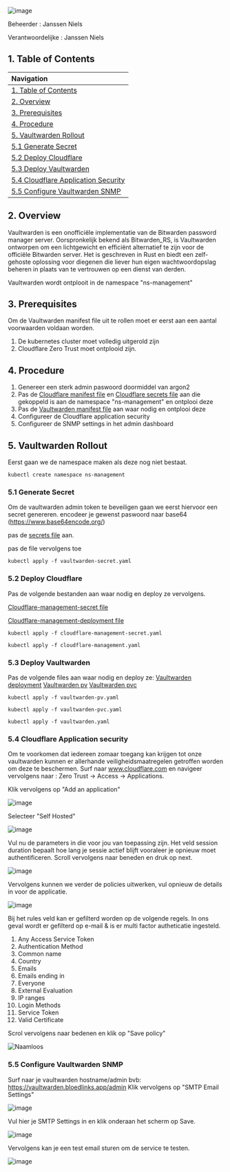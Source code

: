 ![image](https://github.com/michaelthielemans/ProjectHosting/assets/119003253/a40ff127-84f0-46df-a5e7-285ff7b7a913)

Beheerder : Janssen Niels

Verantwoordelijke : Janssen Niels

## 1. Table of Contents 

| Navigation |             
| :-------------------------------------------------  |
| [1. Table of Contents](#1-table-of-contents)             |
| [2. Overview](#2-overview)  |
| [3. Prerequisites](#3-prerequisites)                     |
| [4. Procedure](#4-procedure)       |
| [5. Vaultwarden Rollout](#5-vaultwarden-rollout)         |
| [5.1 Generate Secret](#51-generate-admin-password)     |
| [5.2 Deploy Cloudflare](#52-deploy-cloudflare)           |
| [5.3 Deploy Vaultwarden](#53-deploy-vaultwarden)         |
| [5.4 Cloudflare Application Security](#54-cloudflare-application-security)         |
| [5.5 Configure Vaultwarden SNMP](#54-configure-vaultwarden-snmp)         |

## 2. Overview

Vaultwarden is een onofficiële implementatie van de Bitwarden password manager server. Oorspronkelijk bekend als Bitwarden_RS, is Vaultwarden ontworpen om een lichtgewicht en efficiënt alternatief te zijn voor de officiële Bitwarden server. Het is geschreven in Rust en biedt een zelf-gehoste oplossing voor diegenen die liever hun eigen wachtwoordopslag beheren in plaats van te vertrouwen op een dienst van derden.

Vaultwarden wordt ontplooit in de namespace "ns-management"

## 3. Prerequisites 

Om de Vaultwarden manifest file uit te rollen moet er eerst aan een aantal voorwaarden voldaan worden. 

1. De kubernetes cluster moet volledig uitgerold zijn
2. Cloudflare Zero Trust moet ontplooid zijn.

## 4. Procedure

1. Genereer een sterk admin paswoord doormiddel van argon2
2. Pas de [Cloudflare manifest file](/Cloudflare/namespace-management/Hosting/cloudflare-management.yaml) en [Cloudflare secrets file](/Cloudflare/namespace-management/Hosting/cloudflare-management-secret.yaml) aan die gekoppeld is aan de namespace "ns-management" en ontplooi deze
3. Pas de [Vaultwarden manifest file](vaultwarden.yaml) aan waar nodig en ontplooi deze
4. Configureer de Cloudflare application security
5. Configureer de SNMP settings in het admin dashboard

## 5. Vaultwarden Rollout

Eerst gaan we de namespace maken als deze nog niet bestaat.


```kubectl create namespace ns-management```

### 5.1 Generate Secret 

Om de vaultwarden admin token te beveiligen gaan we eerst hiervoor een secret genereren. 
encodeer je gewenst paswoord naar base64 (https://www.base64encode.org/)

pas de [secrets file](vaultwarden-secret.yaml) aan.

pas de file vervolgens toe 

```kubectl apply -f vaultwarden-secret.yaml ```

### 5.2 Deploy Cloudflare

Pas de volgende bestanden aan waar nodig en deploy ze vervolgens.

[Cloudflare-management-secret file](/Cloudflare/namespace-management/cloudflare-management-secret.yaml)

[Cloudflare-management-deployment file](/Cloudflare/namespace-management/cloudflare-management.yaml)

```kubectl apply -f cloudflare-management-secret.yaml ```

```kubectl apply -f cloudflare-management.yaml ```

### 5.3 Deploy Vaultwarden

Pas de volgende files aan waar nodig en deploy ze: 
[Vaultwarden deployment](vaultwarden-pv.yaml) 
[Vaultwarden pv](vaultwarden-pv.yaml) 
[Vaultwarden pvc](vaultwarden.yaml) 

```kubectl apply -f vaultwarden-pv.yaml ```

```kubectl apply -f vaultwarden-pvc.yaml ```

```kubectl apply -f vaultwarden.yaml ```

### 5.4 Cloudflare Application security 

Om te voorkomen dat iedereen zomaar toegang kan krijgen tot onze vaultwarden kunnen er allerhande veiligheidsmaatregelen getroffen worden om deze te beschermen. 
Surf naar www.cloudflare.com en navigeer vervolgens naar : Zero Trust -> Access -> Applications.

Klik vervolgens op "Add an application"

![image](https://github.com/michaelthielemans/ProjectHosting/assets/119003253/4e30e667-c683-46bb-ab70-236626fb3944)

Selecteer "Self Hosted"

![image](https://github.com/michaelthielemans/ProjectHosting/assets/119003253/d06a2f69-22b8-45ec-af29-5fbb93427d65)

Vul nu de parameters in die voor jou van toepassing zijn. Het veld session duration bepaalt hoe lang je sessie actief blijft vooraleer je opnieuw moet authentificeren. Scroll vervolgens naar beneden en druk op next. 

![image](https://github.com/michaelthielemans/ProjectHosting/assets/119003253/a567ed33-f880-4243-b9aa-e9f5b423903e)

Vervolgens kunnen we verder de policies uitwerken, vul opnieuw de details in voor de applicatie. 

![image](https://github.com/michaelthielemans/ProjectHosting/assets/119003253/6b682b41-c846-4b92-984b-7e5ca1f6f288)

Bij het rules veld kan er gefilterd worden op de volgende regels. In ons geval wordt er gefilterd op e-mail & is er multi factor autheticatie ingesteld. 

1. Any Access Service Token
2. Authentication Method
3. Common name
4. Country
5. Emails
6. Emails ending in
7. Everyone
8. External Evaluation
9. IP ranges
10. Login Methods
11. Service Token
12. Valid Certificate

Scrol vervolgens naar bedenen en klik op "Save policy"

![Naamloos](https://github.com/michaelthielemans/ProjectHosting/assets/119003253/040e7b87-c955-4f0e-862c-3eae7e61b57b)


### 5.5 Configure Vaultwarden SNMP 

Surf naar je vaultwarden hostname/admin bvb: https://vaultwarden.bloedlinks.app/admin
Klik vervolgens op "SMTP Email Settings"

![image](https://github.com/michaelthielemans/ProjectHosting/assets/119003253/8c4e94ab-cfea-4f4d-bae2-59f057c8ce15)

Vul hier je SMTP Settings in en klik onderaan het scherm op Save. 

![image](https://github.com/michaelthielemans/ProjectHosting/assets/119003253/d90be41c-20af-4cab-8295-08f29c22c7c2)

Vervolgens kan je een test email sturen om de service te testen. 

![image](https://github.com/michaelthielemans/ProjectHosting/assets/119003253/9aeec110-d6ad-4773-a559-4e466726d94b)


